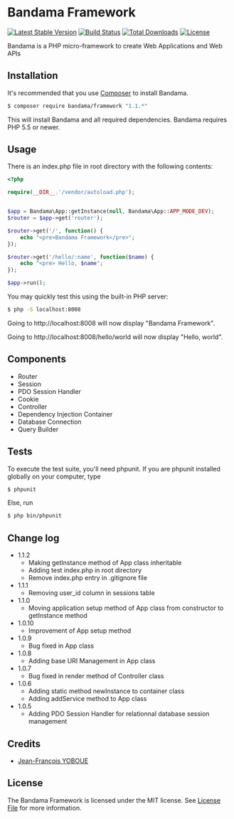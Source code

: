# Bandama Framework

[![Latest Stable Version](https://poser.pugx.org/bandama/framework/v/stable)](https://packagist.org/packages/bandama/framework)
[![Build Status](https://travis-ci.org/jfyoboue/bandama-framework.svg?branch=master)](https://travis-ci.org/jfyoboue/bandama-framework)
[![Total Downloads](https://poser.pugx.org/bandama/framework/downloads)](https://packagist.org/packages/bandama/framework)
[![License](https://poser.pugx.org/bandama/framework/license)](https://packagist.org/packages/bandama/framework)

Bandama is a PHP micro-framework to create Web Applications and Web APIs


## Installation

It's recommended that you use [Composer](https://getcomposer.org/) to install Bandama.

```bash
$ composer require bandama/framework "1.1.*"
```

This will install Bandama and all required dependencies. Bandama requires PHP 5.5 or newer.


## Usage

There is an index.php file in root directory with the following contents:

```php
<?php

require(__DIR__.'/vendor/autoload.php');


$app = Bandama\App::getInstance(null, Bandama\App::APP_MODE_DEV);
$router = $app->get('router');

$router->get('/', function() {
    echo "<pre>Bandama Framework</pre>";
});

$router->get('/hello/:name', function($name) {
    echo "<pre> Hello, $name";
});

$app->run();
```

You may quickly test this using the built-in PHP server:
```bash
$ php -S localhost:8008
```

Going to http://localhost:8008 will now display "Bandama Framework".

Going to http://localhost:8008/hello/world will now display "Hello, world".


## Components

* Router
* Session
* PDO Session Handler
* Cookie
* Controller
* Dependency Injection Container
* Database Connection
* Query Builder


## Tests

To execute the test suite, you'll need phpunit. If you are phpunit installed globally on your computer, type

```bash
$ phpunit
```

Else, run

```bash
$ php bin/phpunit
```

## Change log

* 1.1.2
    - Making getInstance method of App class inheritable
    - Adding test index.php in root directory
    - Remove index.php entry in .gitignore file
* 1.1.1
    - Removing user_id column in sessions table
* 1.1.0
    - Moving application setup method of App class from constructor to getInstance method
* 1.0.10
    - Improvement of App setup method
* 1.0.9
    - Bug fixed in App class
* 1.0.8
    - Adding base URI Management in App class
* 1.0.7
    - Bug fixed in render method of Controller class
* 1.0.6
    - Adding static method newInstance to container class
    - Adding addService method to App class
* 1.0.5
    - Adding PDO Session Handler for relationnal database session management

## Credits

- [Jean-François YOBOUE](https://github.com/jfyoboue)

## License

The Bandama Framework is licensed under the MIT license. See [License File](LICENSE.md) for more information.
